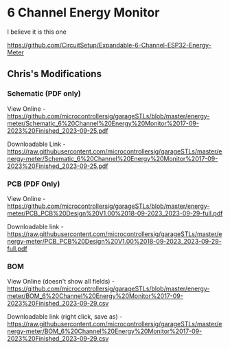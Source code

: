 # 6 Channel Energy Monitor

I believe it is this one

https://github.com/CircuitSetup/Expandable-6-Channel-ESP32-Energy-Meter

## Chris's Modifications

### Schematic (PDF only)

View Online - https://github.com/microcontrollersig/garageSTLs/blob/master/energy-meter/Schematic_6%20Channel%20Energy%20Monitor%2017-09-2023%20Finished_2023-09-25.pdf

Downloadable Link - https://raw.githubusercontent.com/microcontrollersig/garageSTLs/master/energy-meter/Schematic_6%20Channel%20Energy%20Monitor%2017-09-2023%20Finished_2023-09-25.pdf

### PCB (PDF Only)

View Online - https://github.com/microcontrollersig/garageSTLs/blob/master/energy-meter/PCB_PCB%20Design%20V1.00%2018-09-2023_2023-09-29-full.pdf

Downloadable link - https://raw.githubusercontent.com/microcontrollersig/garageSTLs/master/energy-meter/PCB_PCB%20Design%20V1.00%2018-09-2023_2023-09-29-full.pdf

### BOM

View Online (doesn't show all fields) - https://github.com/microcontrollersig/garageSTLs/blob/master/energy-meter/BOM_6%20Channel%20Energy%20Monitor%2017-09-2023%20Finished_2023-09-29.csv

Downloadable link (right click, save as) - https://raw.githubusercontent.com/microcontrollersig/garageSTLs/master/energy-meter/BOM_6%20Channel%20Energy%20Monitor%2017-09-2023%20Finished_2023-09-29.csv

